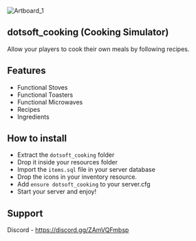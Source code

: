 ![Artboard_1](https://user-images.githubusercontent.com/62374878/153714258-b98e75ca-8be6-4ccc-9d51-e9d273d2abca.png)
## dotsoft_cooking (Cooking Simulator)

Allow your players to cook their own meals by following recipes.

## Features

- Functional Stoves
- Functional Toasters
- Functional Microwaves
- Recipes
- Ingredients

## How to install

- Extract the `dotsoft_cooking` folder
- Drop it inside your resources folder
- Import the `items.sql` file in your server database
- Drop the icons in your inventory resource.
- Add `ensure dotsoft_cooking` to your server.cfg
- Start your server and enjoy!

## Support

Discord - https://discord.gg/ZAmVQFmbsp
